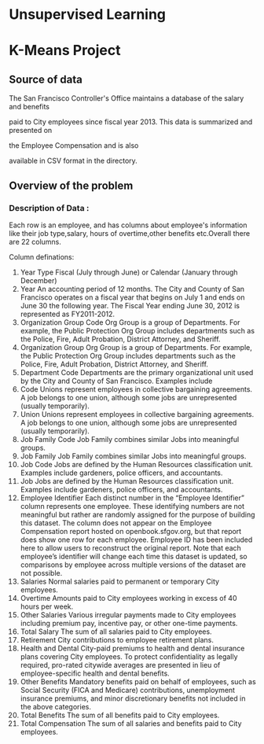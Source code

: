 # Unsupervised Learning

# K-Means Project

## Source of data
<p>
The San Francisco Controller's Office maintains a database of the salary and benefits

paid to City employees since fiscal year 2013. This data is summarized and presented on

the Employee Compensation and is also

available in CSV format in the directory.
</p>

## Overview of the problem
### Description of Data :
Each row is an employee, and has columns about employee's information like their job type,salary, hours of overtime,other benefits etc.Overall there are 22 columns.

Column definations:
<ol>
 <li>
Year Type Fiscal (July through June) or Calendar (January through December)
 </li>
 <li>
Year An accounting period of 12 months. The City and County of San Francisco operates on a fiscal year that begins on July 1 and ends on June 30 the following year. The Fiscal Year ending June 30, 2012 is represented as FY2011-2012.
 </li>
 <li>
Organization Group Code Org Group is a group of Departments. For example, the Public Protection Org Group includes departments such as the Police, Fire, Adult Probation, District Attorney, and Sheriff.
 </li>
 <li>
Organization Group Org Group is a group of Departments. For example, the Public Protection Org Group includes departments such as the Police, Fire, Adult Probation, District Attorney, and Sheriff.
 </li>
<li>
Department Code Departments are the primary organizational unit used by the City and County of San Francisco. Examples include
 </li>
 <li>
Code Unions represent employees in collective bargaining agreements. A job belongs to one union, although some jobs are unrepresented (usually temporarily).
 </li>
 <li>
 Union Unions represent employees in collective bargaining agreements. A job belongs to one union, although some jobs are unrepresented (usually temporarily).
 </li>
 <li>
Job Family Code Job Family combines similar Jobs into meaningful groups.
 </li>
 <li>
Job Family Job Family combines similar Jobs into meaningful groups.
 </li>
 <li>
Job Code Jobs are defined by the Human Resources classification unit. Examples include gardeners, police officers, and accountants.
 </li>
 <li>
Job Jobs are defined by the Human Resources classification unit. Examples include gardeners, police officers, and accountants.
 </li>
 <li>
Employee Identifier Each distinct number in the “Employee Identifier” column represents one employee. These identifying numbers are not meaningful but rather are randomly assigned for the purpose of building this dataset. The column does not appear on the Employee Compensation report hosted on openbook.sfgov.org, but that report does show one row for each employee. Employee ID has been included here to allow users to reconstruct the original report. Note that each employee’s identifier will change each time this dataset is updated, so comparisons by employee across multiple versions of the dataset are not possible.
 </li>
 <li>
Salaries Normal salaries paid to permanent or temporary City employees.
 </li>
 <li>
Overtime Amounts paid to City employees working in excess of 40 hours per week.
 </li>
 <li>
Other Salaries Various irregular payments made to City employees including premium pay, incentive pay, or other one-time payments.
 </li>
 <li>
Total Salary The sum of all salaries paid to City employees.
 </li>
 <li>
Retirement City contributions to employee retirement plans.
 </li>
 <li>
Health and Dental City-paid premiums to health and dental insurance plans covering City employees. To protect confidentiality as legally required, pro-rated citywide averages are presented in lieu of employee-specific health and dental benefits.
 </li>
 <li>
Other Benefits Mandatory benefits paid on behalf of employees, such as Social Security (FICA and Medicare) contributions, unemployment insurance premiums, and minor discretionary benefits not included in the above categories.
 </li>
 <li>
Total Benefits The sum of all benefits paid to City employees.
 </li>
 <li>
Total Compensation The sum of all salaries and benefits paid to City employees.
 </li>
